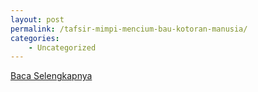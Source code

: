 ```yaml
---
layout: post
permalink: /tafsir-mimpi-mencium-bau-kotoran-manusia/
categories:
    - Uncategorized
---
```


[Baca Selengkapnya](/01)